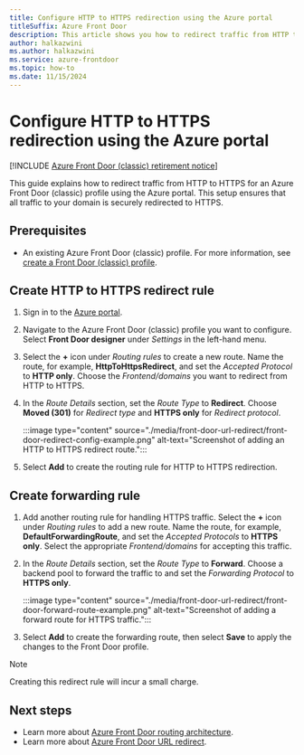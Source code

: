 ```yaml
---
title: Configure HTTP to HTTPS redirection using the Azure portal
titleSuffix: Azure Front Door
description: This article shows you how to redirect traffic from HTTP to HTTPS for an Azure Front Door (classic) profile using the Azure portal.
author: halkazwini
ms.author: halkazwini
ms.service: azure-frontdoor
ms.topic: how-to
ms.date: 11/15/2024
---
```


# Configure HTTP to HTTPS redirection using the Azure portal

[!INCLUDE [Azure Front Door (classic) retirement notice](../../includes/front-door-classic-retirement.md)]

This guide explains how to redirect traffic from HTTP to HTTPS for an Azure Front Door (classic) profile using the Azure portal. This setup ensures that all traffic to your domain is securely redirected to HTTPS.

## Prerequisites

* An existing Azure Front Door (classic) profile. For more information, see [create a Front Door (classic) profile](quickstart-create-front-door.md).

## Create HTTP to HTTPS redirect rule

1. Sign in to the [Azure portal](https://portal.azure.com).

2. Navigate to the Azure Front Door (classic) profile you want to configure. Select **Front Door designer** under *Settings* in the left-hand menu.

3. Select the **+** icon under *Routing rules* to create a new route. Name the route, for example, **HttpToHttpsRedirect**, and set the *Accepted Protocol* to **HTTP only**. Choose the *Frontend/domains* you want to redirect from HTTP to HTTPS.

4. In the *Route Details* section, set the *Route Type* to **Redirect**. Choose **Moved (301)** for *Redirect type* and **HTTPS only** for *Redirect protocol*.

    :::image type="content" source="./media/front-door-url-redirect/front-door-redirect-config-example.png" alt-text="Screenshot of adding an HTTP to HTTPS redirect route.":::

5. Select **Add** to create the routing rule for HTTP to HTTPS redirection.

## Create forwarding rule

1. Add another routing rule for handling HTTPS traffic. Select the **+** icon under *Routing rules* to add a new route. Name the route, for example, **DefaultForwardingRoute**, and set the *Accepted Protocols* to **HTTPS only**. Select the appropriate *Frontend/domains* for accepting this traffic.

2. In the *Route Details* section, set the *Route Type* to **Forward**. Choose a backend pool to forward the traffic to and set the *Forwarding Protocol* to **HTTPS only**.

    :::image type="content" source="./media/front-door-url-redirect/front-door-forward-route-example.png" alt-text="Screenshot of adding a forward route for HTTPS traffic.":::

3. Select **Add** to create the forwarding route, then select **Save** to apply the changes to the Front Door profile.

> [!NOTE]
> Creating this redirect rule will incur a small charge.

## Next steps

- Learn more about [Azure Front Door routing architecture](front-door-routing-architecture.md).
- Learn more about [Azure Front Door URL redirect](front-door-url-redirect.md).

